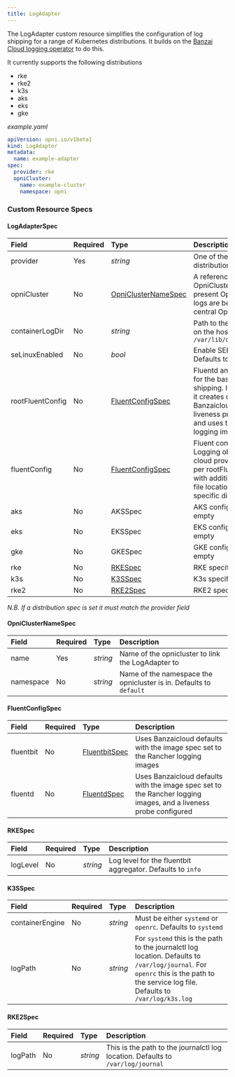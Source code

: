 ```yaml
---
title: LogAdapter
---
```

The LogAdapter custom resource simplifies the configuration of log shipping for a range of Kubernetes distributions.  It builds on the [Banzai Cloud logging operator](https://banzaicloud.com/docs/one-eye/logging-operator/) to do this.

It currently supports the following distributions

- rke
- rke2
- k3s
- aks
- eks
- gke

*example.yaml*
```yaml
apiVersion: opni.io/v1beta1
kind: LogAdapter
metadata:
  name: example-adapter
spec:
  provider: rke
  opniCluster:
    name: example-cluster
    namespace: opni
```

### Custom Resource Specs

#### LogAdapterSpec

| Field | Required | Type | Description |
|:------|:---------|:-----|:------------| 
| provider | Yes | *string* | One of the supported distributions |
| opniCluster | No | [OpniClusterNameSpec](#opniclusternamespec) | A reference to an installed OpniCluster.  If this is not present Opni will assume logs are being shipped to a central Opni system |
| containerLogDir | No | *string* | Path to the container logs on the host.  Defaults to `/var/lib/docker/containers` |
| seLinuxEnabled | No | *bool* | Enable SELinux support.  Defaults to false |
| rootFluentConfig | No | [FluentConfigSpec](#fluentconfigspec) | Fluentd and Fluentbit config for the base conatiner log shipping.  If this is absent it it creates default Banzaicloud configs, with a liveness probe for fluentd, and uses the Rancher logging images |
| fluentConfig | No | [FluentConfigSpec](#fluentconfigspec) | Fluent config for additional Logging object for K3S and cloud providers.  Defaults as per rootFluentConfig, along with additional sane default file locations for the specific distribution |
| aks | No | AKSSpec | AKS config; should be empty |
| eks | No | EKSSpec | EKS config; should be empty |
| gke | No | GKESpec | GKE config; should be empty |
| rke | No | [RKESpec](#rkespec) | RKE specific config |
| k3s | No | [K3SSpec](#k3sspec) | K3s specific config |
| rke2 | No | [RKE2Spec](#rke2Spec) | RKE2 specific config |
*N.B. If a distribution spec is set it must match the provider field*

#### OpniClusterNameSpec

| Field | Required | Type | Description |
|:------|:---------|:-----|:------------| 
| name | Yes | *string* | Name of the opnicluster to link the LogAdapter to |
| namespace | No | *string* | Name of the namespace the opnicluster is in.  Defaults to `default` |

#### FluentConfigSpec

| Field | Required | Type | Description |
|:------|:---------|:-----|:------------| 
| fluentbit | No | [FluentbitSpec](https://banzaicloud.com/docs/one-eye/logging-operator/configuration/crds/v1beta1/fluentbit_types/#fluentbitspec) | Uses Banzaicloud defaults with the image spec set to the Rancher logging images |
| fluentd | No | [FluentdSpec](https://banzaicloud.com/docs/one-eye/logging-operator/configuration/crds/v1beta1/fluentd_types/#fluentdspec) | Uses Banzaicloud defaults with the image spec set to the Rancher logging images, and a liveness probe configured |

#### RKESpec

| Field | Required | Type | Description |
|:------|:---------|:-----|:------------| 
| logLevel | No | *string* | Log level for the fluentbit aggregator.  Defaults to `info` |

#### K3SSpec

| Field | Required | Type | Description |
|:------|:---------|:-----|:------------| 
| containerEngine | No | *string* | Must be either `systemd` or `openrc`.  Defaults to `systemd` |
| logPath | No | *string* | For `systemd` this is the path to the journalctl log location.  Defaults to `/var/log/journal`.  For `openrc` this is the path to the service log file.  Defaults to `/var/log/k3s.log` | 

#### RKE2Spec

| Field | Required | Type | Description |
|:------|:---------|:-----|:------------| 
| logPath | No | *string* | This is the path to the journalctl log location.  Defaults to `/var/log/journal` |